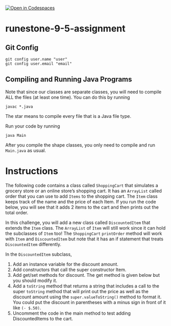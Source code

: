 [![Open in Codespaces](https://classroom.github.com/assets/launch-codespace-2972f46106e565e64193e422d61a12cf1da4916b45550586e14ef0a7c637dd04.svg)](https://classroom.github.com/open-in-codespaces?assignment_repo_id=19056336)
# runestone-9-5-assignment

## Git Config
```
git config user.name "user"
git config user.email "email"
```

## Compiling and Running Java Programs
Note that since our classes are separate classes, you will need to compile ALL the files (at least one time).  You can do this by running
```
javac *.java
```
The star means to compile every file that is a Java file type.

Run your code by running
```
java Main
```

After you compile the shape classes, you only need to compile and run `Main.java` as usual.

# Instructions  

The following code contains a class called `ShoppingCart` that simulates a grocery store or an online store’s shopping cart. It has an `ArrayList` called order that you can use to add `Items` to the shopping cart. The `Item` class keeps track of the name and the price of each Item. If you run the code below, you will see that it adds 2 items to the cart and then prints out the total order.

In this challenge, you will add a new class called `DiscountedItem` that extends the `Item` class. The `ArrayList` of `Item` will still work since it can hold the subclasses of `Item` too! The `ShoppingCart` `printOrder` method will work with `Item` and `DiscountedItem` but note that it has an if statement that treats `DiscountedItem` differently.

In the `DiscountedItem` subclass,

1. Add an instance variable for the discount amount.
2. Add constructors that call the super constructor Item.
3. Add get/set methods for discount. The get method is given below but you should modify it.
4. Add a `toString` method that returns a string that includes a call to the super `toString` method that will print out the price as well as the discount amount using the `super.valueToString()` method to format it. You could put the discount in parentheses with a minus sign in front of it like `(- $.50)`.
5. Uncomment the code in the main method to test adding DiscountedItems to the cart.